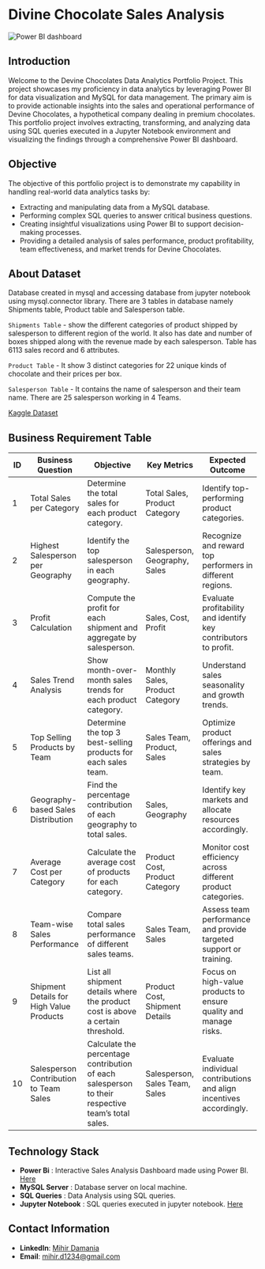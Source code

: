 # Divine Chocolate Sales Analysis
![Power BI dashboard](https://github.com/23MD/Chocolate_Sales_Analysis/blob/5826a80c87d6e0bb1b50e64a2fce3a81828d38e0/Dashboard_SS.PNG)

## Introduction
Welcome to the Devine Chocolates Data Analytics Portfolio Project. This project showcases my proficiency in data analytics by leveraging Power BI for data visualization and MySQL for data management. The primary aim is to provide actionable insights into the sales and operational performance of Devine Chocolates, a hypothetical company dealing in premium chocolates. This portfolio project involves extracting, transforming, and analyzing data using SQL queries executed in a Jupyter Notebook environment and visualizing the findings through a comprehensive Power BI dashboard.

## Objective
The objective of this portfolio project is to demonstrate my capability in handling real-world data analytics tasks by:
- Extracting and manipulating data from a MySQL database.
- Performing complex SQL queries to answer critical business questions.
- Creating insightful visualizations using Power BI to support decision-making processes.
- Providing a detailed analysis of sales performance, product profitability, team effectiveness, and market trends for Devine Chocolates.

## About Dataset
Database created in mysql and accessing database from jupyter notebook using mysql.connector library.
There are 3 tables in database namely Shipments table, Product table and Salesperson table.

`Shipments Table` - show the different categories of product shipped by salesperson to different region of the world. It also has date and number of boxes shipped along with the revenue made by each salesperson. Table has 6113 sales record and 6 attributes.

`Product Table` - It show 3 distinct categories for 22 unique kinds of chocolate and their prices per box.	

`Salesperson Table` - It contains the name of salesperson and their team name. There are 25 salesperson working in 4 Teams.

[Kaggle Dataset](https://www.kaggle.com/datasets/prajwal6362venom/choclate-sales-project)


## Business Requirement Table
| ID| Business Question| Objective| Key Metrics| Expected Outcome|
|-|-|-|-|-|
|1|	Total Sales per Category|	Determine the total sales for each product category.|	Total Sales, Product Category|	Identify top-performing product categories.|
|2|	Highest Salesperson per Geography	|Identify the top salesperson in each geography.|	Salesperson, Geography, Sales|	Recognize and reward top performers in different regions.|
|3|	Profit Calculation	|Compute the profit for each shipment and aggregate by salesperson.|	Sales, Cost, Profit	|Evaluate profitability and identify key contributors to profit.|
|4|	Sales Trend Analysis|	Show month-over-month sales trends for each product category.|	Monthly Sales, Product Category	|Understand sales seasonality and growth trends.|
|5|	Top Selling Products by Team|	Determine the top 3 best-selling products for each sales team.|	Sales Team, Product, Sales|	Optimize product offerings and sales strategies by team.|
|6|	Geography-based Sales Distribution|	Find the percentage contribution of each geography to total sales.|	Sales, Geography|	Identify key markets and allocate resources accordingly.|
|7|	Average Cost per Category	|Calculate the average cost of products for each category.|	Product Cost, Product Category	|Monitor cost efficiency across different product categories.|
|8|	Team-wise Sales Performance|	Compare total sales performance of different sales teams.|	Sales Team, Sales|	Assess team performance and provide targeted support or training.|
|9|	Shipment Details for High Value Products	|List all shipment details where the product cost is above a certain threshold.|	Product Cost, Shipment Details|	Focus on high-value products to ensure quality and manage risks.|
|10|	Salesperson Contribution to Team Sales|	Calculate the percentage contribution of each salesperson to their respective team’s total sales.|	Salesperson, Sales Team, Sales|	Evaluate individual contributions and align incentives accordingly.|

## Technology Stack
- **Power Bi** : Interactive Sales Analysis Dashboard made using Power BI. [Here](https://github.com/23MD/Chocolate_Sales_Analysis/blob/a39d6758c8292bf130e8f6cff68269fda722a21c/Chocolate%20Sales%20Data%20Analysis.pbix)
- **MySQL Server** : Database server on local machine.
- **SQL Queries** :  Data Analysis using SQL queries.
- **Jupyter Notebook** : SQL queries executed in jupyter notebook. [Here](https://github.com/23MD/Chocolate_Sales_Analysis/blob/a39d6758c8292bf130e8f6cff68269fda722a21c/Divine_Chocolate_sales_analysis.ipynb)

## Contact Information
- **LinkedIn**: [Mihir Damania](https://www.linkedin.com/in/mihirdamania/)
- **Email**: [mihir.d1234@gmail.com](mailto:mihir.d1234@gmail.com)
